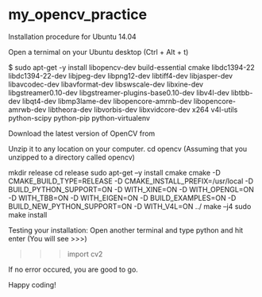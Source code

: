 # my_opencv_practice
Installation procedure for Ubuntu 14.04

Open a ternimal on your Ubuntu desktop (Ctrl + Alt + t)

$ sudo apt-get -y install libopencv-dev build-essential cmake libdc1394-22 libdc1394-22-dev libjpeg-dev libpng12-dev libtiff4-dev libjasper-dev libavcodec-dev libavformat-dev libswscale-dev libxine-dev libgstreamer0.10-dev libgstreamer-plugins-base0.10-dev libv4l-dev libtbb-dev libqt4-dev libmp3lame-dev libopencore-amrnb-dev libopencore-amrwb-dev libtheora-dev libvorbis-dev libxvidcore-dev x264 v4l-utils python-scipy python-pip python-virtualenv

Download the latest version of OpenCV from 

Unzip it to any location on your computer.
cd opencv (Assuming that you unzipped to a directory called opencv)

mkdir release
cd release
sudo apt-get –y install cmake
cmake -D CMAKE_BUILD_TYPE=RELEASE -D CMAKE_INSTALL_PREFIX=/usr/local -D BUILD_PYTHON_SUPPORT=ON -D WITH_XINE=ON -D WITH_OPENGL=ON -D WITH_TBB=ON -D WITH_EIGEN=ON -D BUILD_EXAMPLES=ON -D BUILD_NEW_PYTHON_SUPPORT=ON -D WITH_V4L=ON ../ 
make –j4
sudo make install

Testing your installation:
Open another terminal and type python and hit enter (You will see >>>)
>>>import cv2

If no error occured, you are good to go. 

Happy coding! 
